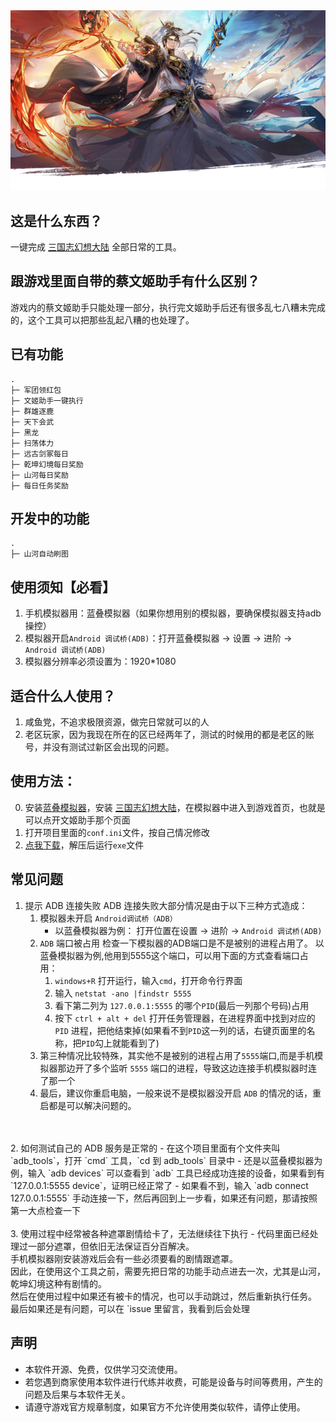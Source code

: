 <img src="images/readme/overview.png">

## 这是什么东西？
一键完成 [三国志幻想大陆](https://sgzhx.lingxigames.com/) 全部日常的工具。

## 跟游戏里面自带的蔡文姬助手有什么区别？
游戏内的蔡文姬助手只能处理一部分，执行完文姬助手后还有很多乱七八糟未完成的，这个工具可以把那些乱起八糟的也处理了。

## 已有功能
```
.
├─ 军团领红包
├─ 文姬助手一键执行
├─ 群雄逐鹿
├─ 天下会武
├─ 黑龙
├─ 扫荡体力
├─ 远古剑冢每日
├─ 乾坤幻境每日奖励
├─ 山河每日奖励
├─ 每日任务奖励
```

## 开发中的功能
```
.
├─ 山河自动刷图
```

## 使用须知【必看】
   1. 手机模拟器用：蓝叠模拟器（如果你想用别的模拟器，要确保模拟器支持adb操控）
   2. 模拟器开启`Android 调试桥(ADB)`：打开蓝叠模拟器 -> 设置 -> 进阶 -> `Android 调试桥(ADB)`
   3. 模拟器分辨率必须设置为：1920*1080

## 适合什么人使用？
   1. 咸鱼党，不追求极限资源，做完日常就可以的人
   2. 老区玩家，因为我现在所在的区已经两年了，测试的时候用的都是老区的账号，并没有测试过新区会出现的问题。

## 使用方法：
   0. 安装[蓝叠模拟器](https://www.bluestacks.cn/)，安装 [三国志幻想大陆](https://sgzhx.lingxigames.com/)，在模拟器中进入到游戏首页，也就是可以点开文姬助手那个页面
   1. 打开项目里面的`conf.ini`文件，按自己情况修改
   2. [点我下载](https://github.com/lbd2013/sanguozhihuanxiang/releases)，解压后运行`exe`文件

## 常见问题
1. 提示 ADB 连接失败
   ADB 连接失败大部分情况是由于以下三种方式造成：
   1) 模拟器未开启 `Android调试桥（ADB）`
      - 以蓝叠模拟器为例：
      打开位置在设置 -> 进阶 -> `Android 调试桥(ADB)`
   2) `ADB` 端口被占用
   检查一下模拟器的ADB端口是不是被别的进程占用了。
   以蓝叠模拟器为例,他用到5555这个端口，可以用下面的方式查看端口占用：
      1. `windows+R` 打开运行，输入`cmd`，打开命令行界面
      2. 输入 `netstat -ano |findstr 5555`
      3. 看下第二列为 `127.0.0.1:5555` 的哪个`PID`(最后一列那个号码)占用
      4. 按下 `ctrl + alt + del` 打开任务管理器，在进程界面中找到对应的 `PID` 进程，把他结束掉(如果看不到`PID`这一列的话，右键页面里的名称，把`PID`勾上就能看到了)
   3) 第三种情况比较特殊，其实他不是被别的进程占用了`5555`端口,而是手机模拟器那边开了多个监听 `5555` 端口的进程，导致这边连接手机模拟器时连了那一个
   4) 最后，建议你重启电脑，一般来说不是模拟器没开启 `ADB` 的情况的话，重启都是可以解决问题的。
<br> 
<br>
2. 如何测试自己的 ADB 服务是正常的
    - 在这个项目里面有个文件夹叫 `adb_tools`，打开 `cmd` 工具，`cd 到 adb_tools` 目录中
    - 还是以蓝叠模拟器为例，输入 `adb devices` 可以查看到 `adb` 工具已经成功连接的设备，如果看到有 `127.0.0.1:5555 device`，证明已经正常了
    - 如果看不到，输入 `adb connect 127.0.0.1:5555` 手动连接一下，然后再回到上一步看，如果还有问题，那请按照第一大点检查一下
<br>
<br>
3. 使用过程中经常被各种遮罩剧情给卡了，无法继续往下执行
   - 代码里面已经处理过一部分遮罩，但依旧无法保证百分百解决。<br>
       手机模拟器刚安装游戏后会有一些必须要看的剧情跟遮罩。<br>
       因此，在使用这个工具之前，需要先把日常的功能手动点进去一次，尤其是山河，乾坤幻境这种有剧情的。<br>
       然后在使用过程中如果还有被卡的情况，也可以手动跳过，然后重新执行任务。
       最后如果还是有问题，可以在 `issue 里留言，我看到后会处理

## 声明
- 本软件开源、免费，仅供学习交流使用。
- 若您遇到商家使用本软件进行代练并收费，可能是设备与时间等费用，产生的问题及后果与本软件无关。
- 请遵守游戏官方规章制度，如果官方不允许使用类似软件，请停止使用。
